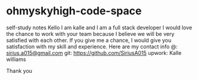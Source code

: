 # ohmyskyhigh-code-space

self-study notes
Kello
I am kalle and I am a full stack developer
I would love the chance to work with your team because I believe we will be very satisfied with each other.
If you give me a chance, I would give you satisfaction with my skill and experience.
Here are my contact info
@: sirius.a015@gmail.com
git: https://github.com/SiriusA015
upwork: Kalle williams

Thank you
